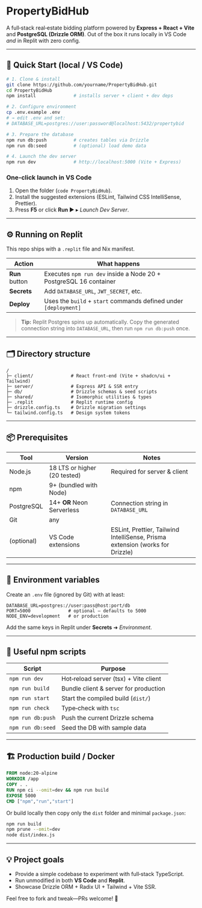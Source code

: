 # PropertyBidHub

A full‑stack real‑estate bidding platform powered by **Express + React + Vite** and **PostgreSQL (Drizzle ORM)**. Out of the box it runs locally in VS Code *and* in Replit with zero config.

---

## 🚀 Quick Start (local / VS Code)

```bash
# 1. Clone & install
git clone https://github.com/yourname/PropertyBidHub.git
cd PropertyBidHub
npm install              # installs server + client + dev deps

# 2. Configure environment
cp .env.example .env
# → edit .env and set:
# DATABASE_URL=postgres://user:password@localhost:5432/propertybid

# 3. Prepare the database
npm run db:push          # creates tables via Drizzle
npm run db:seed          # (optional) load demo data

# 4. Launch the dev server
npm run dev              # http://localhost:5000 (Vite + Express)
```

### One‑click launch in VS Code
1. Open the folder (`code PropertyBidHub`).
2. Install the suggested extensions (ESLint, Tailwind CSS IntelliSense, Prettier).
3. Press **F5** or click **Run ▶** ▸ *Launch Dev Server*.

---

## ⚙️  Running on Replit
This repo ships with a `.replit` file and Nix manifest.

| Action | What happens |
|--------|--------------|
| **Run** button | Executes `npm run dev` inside a Node 20 + PostgreSQL 16 container |
| **Secrets**    | Add `DATABASE_URL`, `JWT_SECRET`, etc. |
| **Deploy**     | Uses the `build` + `start` commands defined under `[deployment]` |

> **Tip:** Replit Postgres spins up automatically. Copy the generated connection string into `DATABASE_URL`, then run `npm run db:push` once.

---

## 🗂️  Directory structure

```
/
├─ client/              # React front‑end (Vite + shadcn/ui + Tailwind)
├─ server/              # Express API & SSR entry
├─ db/                  # Drizzle schemas & seed scripts
├─ shared/              # Isomorphic utilities & types
├─ .replit              # Replit runtime config
├─ drizzle.config.ts    # Drizzle migration settings
└─ tailwind.config.ts   # Design system tokens
```

---

## 📦  Prerequisites

| Tool        | Version            | Notes                                   |
|-------------|--------------------|-----------------------------------------|
| Node.js     | 18 LTS or higher (20 tested) | Required for server & client         |
| npm         | 9+ (bundled with Node)       |                                       |
| PostgreSQL  | 14+ **OR** Neon Serverless   | Connection string in `DATABASE_URL`   |
| Git         | any                          |                                       |
| (optional)  | VS Code extensions           | ESLint, Prettier, Tailwind IntelliSense, Prisma extension (works for Drizzle) |

---

## 📝  Environment variables

Create an `.env` file (ignored by Git) with at least:

```
DATABASE_URL=postgres://user:pass@host:port/db
PORT=5000              # optional — defaults to 5000
NODE_ENV=development   # or production
```

Add the same keys in Replit under **Secrets** ➜ *Environment*.

---

## 🔧  Useful npm scripts

| Script | Purpose |
|--------|---------|
| `npm run dev`      | Hot‑reload server (tsx) + Vite client |
| `npm run build`    | Bundle client & server for production  |
| `npm run start`    | Start the compiled build (`dist/`)     |
| `npm run check`    | Type‑check with `tsc`                  |
| `npm run db:push`  | Push the current Drizzle schema        |
| `npm run db:seed`  | Seed the DB with sample data           |

---

## 🏗️  Production build / Docker

```Dockerfile
FROM node:20-alpine
WORKDIR /app
COPY . . 
RUN npm ci --omit=dev && npm run build
EXPOSE 5000
CMD ["npm","run","start"]
```

Or build locally then copy only the `dist` folder and minimal `package.json`:

```bash
npm run build
npm prune --omit=dev
node dist/index.js
```

---

## 💡  Project goals
* Provide a simple codebase to experiment with full‑stack TypeScript.
* Run unmodified in both **VS Code** and **Replit**.
* Showcase Drizzle ORM + Radix UI + Tailwind + Vite SSR.

Feel free to fork and tweak—PRs welcome! 🎉

